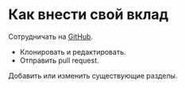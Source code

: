 # Как внести свой вклад #

Сотрудничать на [GitHub](https://github.com/binarygenius/phpthewrongway).

 * Клонировать и редактировать.
 * Отправить pull request.

Добавить или изменить существующие разделы.
